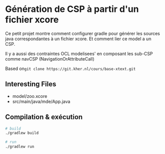 # Génération de CSP à partir d'un fichier xcore

Ce petit projet montre comment configurer gradle pour générer les sources java correspondantes à un fichier xcore.
Et comment lier ce model a un CSP.

Il y a aussi des contraintes OCL modelisees' en composant les sub-CSP comme navCSP (NavigationOrAttributeCall)

Based on`git clone https://git.kher.nl/cours/base-xtext.git`

## Interesting Files
- model/zoo.xcore
- src/main/java/mde/App.java

## Compilation & exécution

```bash
# build
./gradlew build

# run
./gradlew run
```